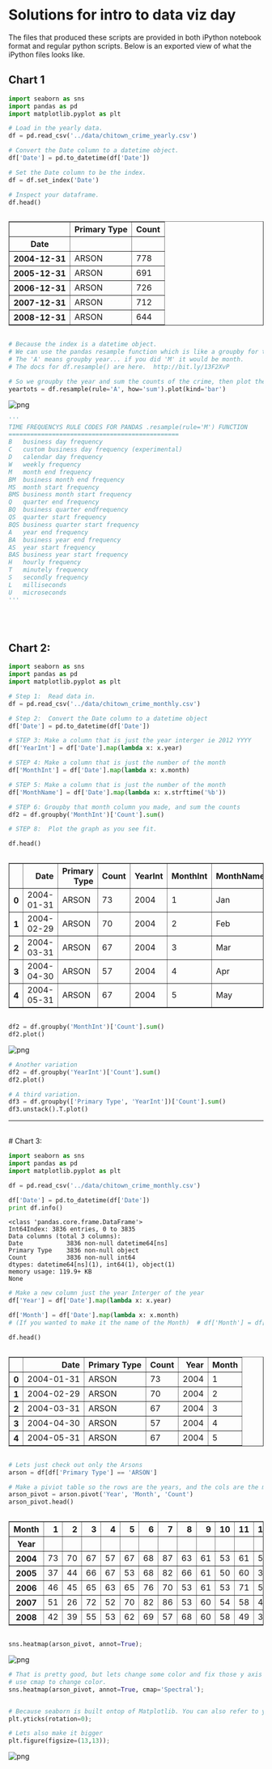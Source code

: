 Solutions for intro to data viz day
======================
The files that produced these scripts are provided in both iPython notebook format and regular python scripts.  Below is an exported view of what the iPython files looks like.

## Chart 1


```python
import seaborn as sns
import pandas as pd
import matplotlib.pyplot as plt
```


```python
# Load in the yearly data.
df = pd.read_csv('../data/chitown_crime_yearly.csv')

# Convert the Date column to a datetime object.
df['Date'] = pd.to_datetime(df['Date'])

# Set the Date column to be the index.
df = df.set_index('Date')

# Inspect your dataframe.
df.head()
```




<div style="max-height:1000px;max-width:1500px;overflow:auto;">
<table border="1" class="dataframe">
  <thead>
    <tr style="text-align: right;">
      <th></th>
      <th>Primary Type</th>
      <th>Count</th>
    </tr>
    <tr>
      <th>Date</th>
      <th></th>
      <th></th>
    </tr>
  </thead>
  <tbody>
    <tr>
      <th>2004-12-31</th>
      <td> ARSON</td>
      <td> 778</td>
    </tr>
    <tr>
      <th>2005-12-31</th>
      <td> ARSON</td>
      <td> 691</td>
    </tr>
    <tr>
      <th>2006-12-31</th>
      <td> ARSON</td>
      <td> 726</td>
    </tr>
    <tr>
      <th>2007-12-31</th>
      <td> ARSON</td>
      <td> 712</td>
    </tr>
    <tr>
      <th>2008-12-31</th>
      <td> ARSON</td>
      <td> 644</td>
    </tr>
  </tbody>
</table>
</div>




```python
# Because the index is a datetime object.
# We can use the pandas resample function which is like a groupby for time.
# The 'A' means groupby year... if you did 'M' it would be month.
# The docs for df.resample() are here.  http://bit.ly/13F2XvP

# So we groupby the year and sum the counts of the crime, then plot them as a bar plot
yeartots = df.resample(rule='A', how='sum').plot(kind='bar')
```


![png](images/soln-assignment-chart-1_2_0.png)



```python
'''
TIME FREQUENCYS RULE CODES FOR PANDAS .resample(rule='M') FUNCTION
===============================================
B   business day frequency
C   custom business day frequency (experimental)
D   calendar day frequency
W   weekly frequency
M   month end frequency
BM  business month end frequency
MS  month start frequency
BMS business month start frequency
Q   quarter end frequency
BQ  business quarter endfrequency
QS  quarter start frequency
BQS business quarter start frequency
A   year end frequency
BA  business year end frequency
AS  year start frequency
BAS business year start frequency
H   hourly frequency
T   minutely frequency
S   secondly frequency
L   milliseconds
U   microseconds
'''
```


```python

```
<br>

## Chart 2:


```python
import seaborn as sns
import pandas as pd
import matplotlib.pyplot as plt
```


```python
# Step 1:  Read data in.
df = pd.read_csv('../data/chitown_crime_monthly.csv')

# Step 2:  Convert the Date column to a datetime object
df['Date'] = pd.to_datetime(df['Date'])

# STEP 3: Make a column that is just the year interger ie 2012 YYYY
df['YearInt'] = df['Date'].map(lambda x: x.year)

# STEP 4: Make a column that is just the number of the month
df['MonthInt'] = df['Date'].map(lambda x: x.month)

# STEP 5: Make a column that is just the number of the month
df['MonthName'] = df['Date'].map(lambda x: x.strftime('%b'))

# STEP 6: Groupby that month column you made, and sum the counts
df2 = df.groupby('MonthInt')['Count'].sum()

# STEP 8:  Plot the graph as you see fit.  
```


```python
df.head()
```




<div style="max-height:1000px;max-width:1500px;overflow:auto;">
<table border="1" class="dataframe">
  <thead>
    <tr style="text-align: right;">
      <th></th>
      <th>Date</th>
      <th>Primary Type</th>
      <th>Count</th>
      <th>YearInt</th>
      <th>MonthInt</th>
      <th>MonthName</th>
    </tr>
  </thead>
  <tbody>
    <tr>
      <th>0</th>
      <td>2004-01-31</td>
      <td> ARSON</td>
      <td> 73</td>
      <td> 2004</td>
      <td> 1</td>
      <td> Jan</td>
    </tr>
    <tr>
      <th>1</th>
      <td>2004-02-29</td>
      <td> ARSON</td>
      <td> 70</td>
      <td> 2004</td>
      <td> 2</td>
      <td> Feb</td>
    </tr>
    <tr>
      <th>2</th>
      <td>2004-03-31</td>
      <td> ARSON</td>
      <td> 67</td>
      <td> 2004</td>
      <td> 3</td>
      <td> Mar</td>
    </tr>
    <tr>
      <th>3</th>
      <td>2004-04-30</td>
      <td> ARSON</td>
      <td> 57</td>
      <td> 2004</td>
      <td> 4</td>
      <td> Apr</td>
    </tr>
    <tr>
      <th>4</th>
      <td>2004-05-31</td>
      <td> ARSON</td>
      <td> 67</td>
      <td> 2004</td>
      <td> 5</td>
      <td> May</td>
    </tr>
  </tbody>
</table>
</div>




```python
df2 = df.groupby('MonthInt')['Count'].sum()
df2.plot()
```

![png](images/soln-assignment-chart2-seasonal_3_1.png)

```python
# Another variation
df2 = df.groupby('YearInt')['Count'].sum()
df2.plot()
```
```python
# A third variation.
df3 = df.groupby(['Primary Type', 'YearInt'])['Count'].sum()
df3.unstack().T.plot()

```
---
<br>
# Chart 3:


```python
import seaborn as sns
import pandas as pd
import matplotlib.pyplot as plt
```


```python
df = pd.read_csv('../data/chitown_crime_monthly.csv')
```


```python
df['Date'] = pd.to_datetime(df['Date'])
print df.info()
```

    <class 'pandas.core.frame.DataFrame'>
    Int64Index: 3836 entries, 0 to 3835
    Data columns (total 3 columns):
    Date            3836 non-null datetime64[ns]
    Primary Type    3836 non-null object
    Count           3836 non-null int64
    dtypes: datetime64[ns](1), int64(1), object(1)
    memory usage: 119.9+ KB
    None



```python
# Make a new column just the year Interger of the year
df['Year'] = df['Date'].map(lambda x: x.year)

df['Month'] = df['Date'].map(lambda x: x.month)
# (If you wanted to make it the name of the Month)  # df['Month'] = df['Date'].map(lambda x: x.strftime('%B'))

df.head()
```




<div style="max-height:1000px;max-width:1500px;overflow:auto;">
<table border="1" class="dataframe">
  <thead>
    <tr style="text-align: right;">
      <th></th>
      <th>Date</th>
      <th>Primary Type</th>
      <th>Count</th>
      <th>Year</th>
      <th>Month</th>
    </tr>
  </thead>
  <tbody>
    <tr>
      <th>0</th>
      <td>2004-01-31</td>
      <td> ARSON</td>
      <td> 73</td>
      <td> 2004</td>
      <td> 1</td>
    </tr>
    <tr>
      <th>1</th>
      <td>2004-02-29</td>
      <td> ARSON</td>
      <td> 70</td>
      <td> 2004</td>
      <td> 2</td>
    </tr>
    <tr>
      <th>2</th>
      <td>2004-03-31</td>
      <td> ARSON</td>
      <td> 67</td>
      <td> 2004</td>
      <td> 3</td>
    </tr>
    <tr>
      <th>3</th>
      <td>2004-04-30</td>
      <td> ARSON</td>
      <td> 57</td>
      <td> 2004</td>
      <td> 4</td>
    </tr>
    <tr>
      <th>4</th>
      <td>2004-05-31</td>
      <td> ARSON</td>
      <td> 67</td>
      <td> 2004</td>
      <td> 5</td>
    </tr>
  </tbody>
</table>
</div>




```python
# Lets just check out only the Arsons
arson = df[df['Primary Type'] == 'ARSON']

# Make a piviot table so the rows are the years, and the cols are the months, and the values are the countss
arson_pivot = arson.pivot('Year', 'Month', 'Count')
arson_pivot.head()
```




<div style="max-height:1000px;max-width:1500px;overflow:auto;">
<table border="1" class="dataframe">
  <thead>
    <tr style="text-align: right;">
      <th>Month</th>
      <th>1</th>
      <th>2</th>
      <th>3</th>
      <th>4</th>
      <th>5</th>
      <th>6</th>
      <th>7</th>
      <th>8</th>
      <th>9</th>
      <th>10</th>
      <th>11</th>
      <th>12</th>
    </tr>
    <tr>
      <th>Year</th>
      <th></th>
      <th></th>
      <th></th>
      <th></th>
      <th></th>
      <th></th>
      <th></th>
      <th></th>
      <th></th>
      <th></th>
      <th></th>
      <th></th>
    </tr>
  </thead>
  <tbody>
    <tr>
      <th>2004</th>
      <td> 73</td>
      <td> 70</td>
      <td> 67</td>
      <td> 57</td>
      <td> 67</td>
      <td> 68</td>
      <td> 87</td>
      <td> 63</td>
      <td> 61</td>
      <td> 53</td>
      <td> 61</td>
      <td> 51</td>
    </tr>
    <tr>
      <th>2005</th>
      <td> 37</td>
      <td> 44</td>
      <td> 66</td>
      <td> 67</td>
      <td> 53</td>
      <td> 68</td>
      <td> 82</td>
      <td> 66</td>
      <td> 61</td>
      <td> 50</td>
      <td> 60</td>
      <td> 37</td>
    </tr>
    <tr>
      <th>2006</th>
      <td> 46</td>
      <td> 45</td>
      <td> 65</td>
      <td> 63</td>
      <td> 65</td>
      <td> 76</td>
      <td> 70</td>
      <td> 53</td>
      <td> 61</td>
      <td> 53</td>
      <td> 71</td>
      <td> 58</td>
    </tr>
    <tr>
      <th>2007</th>
      <td> 51</td>
      <td> 26</td>
      <td> 72</td>
      <td> 52</td>
      <td> 70</td>
      <td> 82</td>
      <td> 86</td>
      <td> 53</td>
      <td> 60</td>
      <td> 54</td>
      <td> 58</td>
      <td> 48</td>
    </tr>
    <tr>
      <th>2008</th>
      <td> 42</td>
      <td> 39</td>
      <td> 55</td>
      <td> 53</td>
      <td> 62</td>
      <td> 69</td>
      <td> 57</td>
      <td> 68</td>
      <td> 60</td>
      <td> 58</td>
      <td> 49</td>
      <td> 32</td>
    </tr>
  </tbody>
</table>
</div>




```python
sns.heatmap(arson_pivot, annot=True);
```


![png](images/soln-assignment-chart3-heatmap_5_0.png)



```python
# That is pretty good, but lets change some color and fix those y axis labels.
# use cmap to change color.
sns.heatmap(arson_pivot, annot=True, cmap='Spectral');


# Because seaborn is built ontop of Matplotlib. You can also refer to your seaborn chart with matplot commands
plt.yticks(rotation=0);

# Lets also make it bigger
plt.figure(figsize=(13,13));
```


![png](images/soln-assignment-chart3-heatmap_6_0.png)
